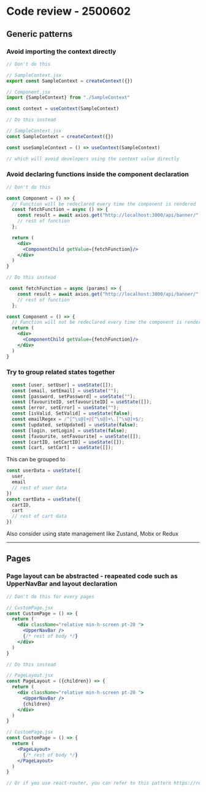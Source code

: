 # Code review - 2500602

## Generic patterns

### Avoid importing the context directly

```jsx
// Don't do this

// SampleContext.jsx
export const SampleContext = createContext({})

// Component.jsx
import {SampleContext} from "./SampleContext"

const context = useContext(SampleContext)

// Do this instead

// SampleContext.jsx
const SampleContext = createContext({})

const useSampleContext = () => useContext(SampleContext)

// which will avoid developers using the context value directly
```

### Avoid declaring functions inside the component declaration

```jsx
// Don't do this

const Component = () => {
  // Function will be redeclared every time the component is rendered
  const fetchFunction = async () => {
    const result = await axios.get("http://localhost:3000/api/banner/");
    // rest of function
  };

  return (
    <div>
      <ComponentChild getValue={fetchFunction}/>
    </div>
  )
}

// Do this instead

 const fetchFunction = async (params) => {
    const result = await axios.get("http://localhost:3000/api/banner/");
    // rest of function
  };

const Component = () => {
  // Function will not be redeclared every time the component is rendered
  return (
    <div>
      <ComponentChild getValue={fetchFunction}/>
    </div>
  )
}
```

### Try to group related states together

```jsx
  const [user, setUser] = useState([]);
  const [email, setEmail] = useState("");
  const [password, setPassword] = useState("");
  const [favouriteID, setfavouriteID] = useState([]);
  const [error, setError] = useState("");
  const [isValid, SetValid] = useState(false);
  const emailRegex = /^[^\s@]+@[^\s@]+\.[^\s@]+$/;
  const [updated, setUpdated] = useState(false);
  const [login, setLogin] = useState(false);
  const [favourite, setFavourite] = useState([]);
  const [cartID, setCartID] = useState([]);
  const [cart, setCart] = useState([]);

```

This can be grouped to

```jsx
const userData = useState({
  user,
  email
  // rest of user data
})
const cartData = useState({
  cartID,
  cart
  // rest of cart data
})
```

Also consider using state management like Zustand, Mobx or Redux

---

## Pages

### Page layout can be abstracted - reapeated code such as UpperNavBar and layout declaration

```jsx
// Don't do this for every pages

// CustomPage.jsx
const CustomPage = () => {
  return (
    <div className="relative min-h-screen pt-20 ">
      <UpperNavBar />
      {/* rest of body */}
    </div>
  )
}

// Do this instead

// PageLayout.jsx
const PageLayout = ({children}) => {
  return (
    <div className="relative min-h-screen pt-20 ">
      <UpperNavBar />
      {children}
    </div>
  )
}

// CustomPage.jsx
const CustomPage = () => {
  return (
    <PageLayout>
      {/* rest of body */}
    </PageLayout>
  )
}

// Or if you use react-router, you can refer to this pattern https://reactrouter.com/start/declarative/routing#layout-routes
```


